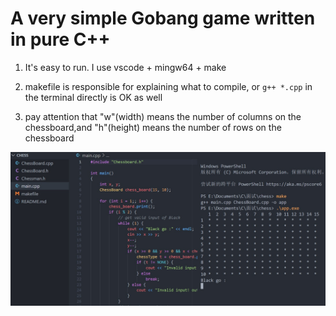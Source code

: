# A very simple Gobang game written in pure C++

 1. It's easy to run. I use vscode + mingw64 + make

 2. makefile is responsible for explaining what to compile, or `g++ *.cpp` in the terminal directly is OK as well

 3. pay attention that "w"(width) means the number of columns on the chessboard,and "h"(height) means the number of rows on the chessboard

![很简单可运行](https://github.com/qing-2/Gobang/blob/master/chess.jpg)

